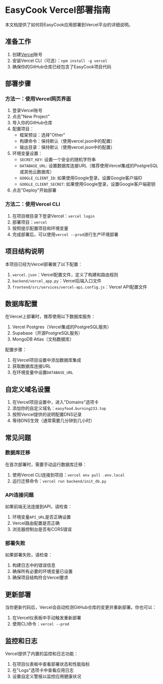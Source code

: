 # EasyCook Vercel部署指南

本文档提供了如何将EasyCook应用部署到Vercel平台的详细说明。

## 准备工作

1. 创建[Vercel](https://vercel.com)账号
2. 安装Vercel CLI（可选）：`npm install -g vercel`
3. 确保你的GitHub仓库已经包含了EasyCook项目代码

## 部署步骤

### 方法一：使用Vercel网页界面

1. 登录Vercel账号
2. 点击"New Project"
3. 导入你的GitHub仓库
4. 配置项目：
   - 框架预设：选择"Other"
   - 构建命令：保持默认（使用vercel.json中的配置）
   - 输出目录：保持默认（使用vercel.json中的配置）
5. 环境变量设置：
   - `SECRET_KEY`: 设置一个安全的随机字符串
   - `DATABASE_URL`: 设置数据库连接URL（推荐使用Vercel集成的PostgreSQL或其他云数据库）
   - `GOOGLE_CLIENT_ID`: 如果使用Google登录，设置Google客户端ID
   - `GOOGLE_CLIENT_SECRET`: 如果使用Google登录，设置Google客户端密钥
6. 点击"Deploy"开始部署

### 方法二：使用Vercel CLI

1. 在项目根目录下登录Vercel：`vercel login`
2. 部署项目：`vercel`
3. 按照提示配置项目和环境变量
4. 完成部署后，可以使用`vercel --prod`进行生产环境部署

## 项目结构说明

本项目已经为Vercel部署做了以下配置：

1. `vercel.json`：Vercel配置文件，定义了构建和路由规则
2. `backend/vercel_app.py`：Vercel后端入口文件
3. `frontend/src/services/vercel-api.config.js`：Vercel API配置文件

## 数据库配置

在Vercel上部署时，推荐使用以下数据库服务：

1. Vercel Postgres（Vercel集成的PostgreSQL服务）
2. Supabase（开源PostgreSQL服务）
3. MongoDB Atlas（文档数据库）

配置步骤：

1. 在Vercel项目设置中添加数据库集成
2. 获取数据库连接URL
3. 在环境变量中设置`DATABASE_URL`

## 自定义域名设置

1. 在Vercel项目设置中，进入"Domains"选项卡
2. 添加你的自定义域名：`easyfood.burning233.top`
3. 按照Vercel提供的说明配置DNS记录
4. 等待DNS生效（通常需要几分钟到几小时）

## 常见问题

### 数据库迁移

在首次部署时，需要手动运行数据库迁移：

1. 使用Vercel CLI连接到项目：`vercel env pull .env.local`
2. 运行迁移命令：`vercel run backend/init_db.py`

### API连接问题

如果前端无法连接到API，请检查：

1. 环境变量`API_URL`是否正确设置
2. Vercel路由配置是否正确
3. 浏览器控制台是否有CORS错误

### 部署失败

如果部署失败，请检查：

1. 构建日志中的错误信息
2. 确保所有必要的环境变量已设置
3. 确保项目结构符合Vercel要求

## 更新部署

当你更新代码后，Vercel会自动检测GitHub仓库的变更并重新部署。你也可以：

1. 在Vercel仪表板中手动触发重新部署
2. 使用CLI命令：`vercel --prod`

## 监控和日志

Vercel提供了内置的监控和日志功能：

1. 在项目仪表板中查看部署状态和性能指标
2. 在"Logs"选项卡中查看应用日志
3. 设置自定义警报以监控应用健康状况